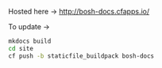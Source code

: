 Hosted here -> http://bosh-docs.cfapps.io/

To update -> 
```bash
mkdocs build
cd site
cf push -b staticfile_buildpack bosh-docs
```
 
